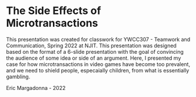 # The Side Effects of Microtransactions

This presentation was created for classwork for YWCC307 - Teamwork and Communication, Spring 2022 at NJIT. This presentation was designed based on the format of a 6-slide presentation with the goal of convincing the audience of some idea or side of an argument. Here, I presented my case for how microtransactions in video games have become too prevalent, and we need to shield people, especaially children, from what is essentially gambling.

   
Eric Margadonna - 2022

